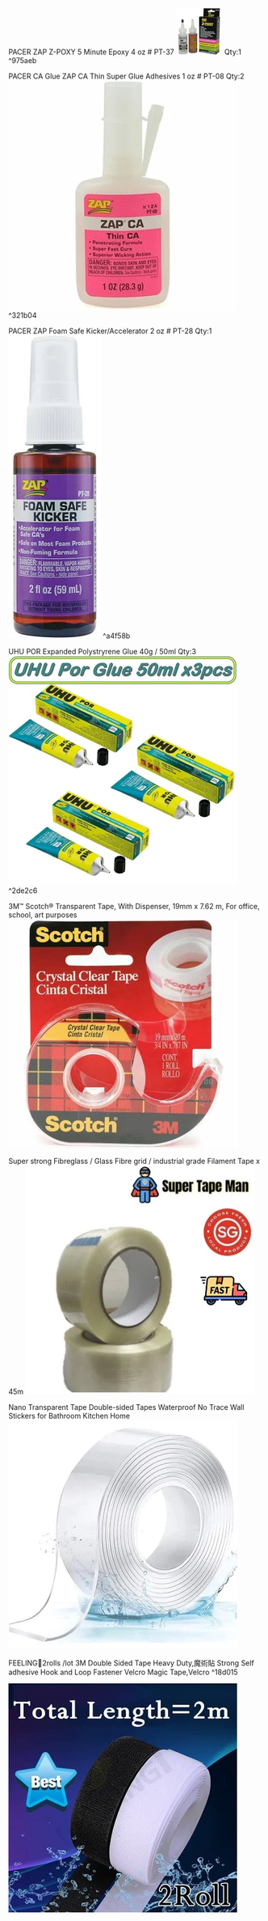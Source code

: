 PACER ZAP Z-POXY 5 Minute Epoxy 4 oz # PT-37
![](Pasted%20image%2020241020022311.png)
Qty:1 ^975aeb


PACER CA Glue ZAP CA Thin Super Glue Adhesives 1 oz # PT-08
Qty:2
![](Pasted%20image%2020241020022341.png) ^321b04

PACER ZAP Foam Safe Kicker/Accelerator 2 oz # PT-28
Qty:1
![](Pasted%20image%2020241020022409.png) ^a4f58b

UHU POR Expanded Polystryrene Glue 40g / 50ml
Qty:3
![](Pasted%20image%2020241020022436.png) ^2de2c6

3M™ Scotch® Transparent Tape, With Dispenser, 19mm x 7.62 m, For office, school, art purposes
![](Pasted%20image%2020241020022457.png)


Super strong Fibreglass / Glass Fibre grid / industrial grade Filament Tape x 45m
![](Pasted%20image%2020241020022521.png)


Nano Transparent Tape Double-sided Tapes Waterproof No Trace Wall Stickers for Bathroom Kitchen Home
![](Pasted%20image%2020241020022600.png)


FEELING🌈2rolls /lot 3M Double Sided Tape Heavy Duty,魔術貼 Strong Self adhesive Hook and Loop Fastener Velcro Magic Tape,Velcro ^18d015

![](Pasted%20image%2020241020022628.png)